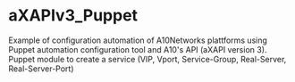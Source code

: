 # aXAPIv3_Puppet
Example of configuration automation of A10Networks plattforms using Puppet automation configuration tool and A10's API (aXAPI version 3).
Puppet module to create a service (VIP, Vport, Service-Group, Real-Server, Real-Server-Port)
